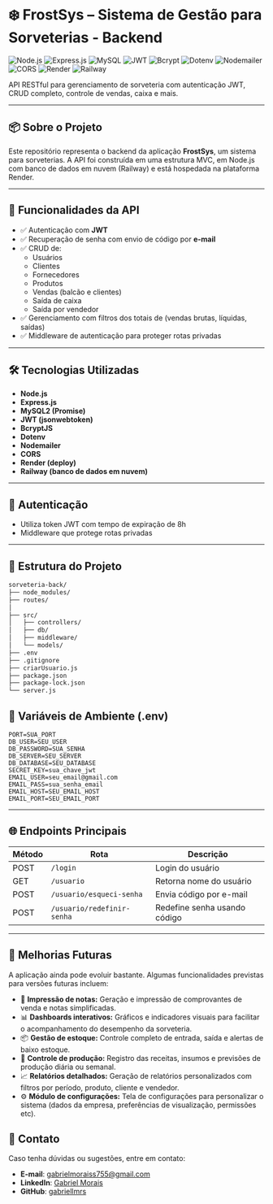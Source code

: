 # ❄️ FrostSys – Sistema de Gestão para Sorveterias - Backend
![Node.js](https://img.shields.io/badge/node.js-339933?style=for-the-badge&logo=nodedotjs&logoColor=white)
![Express.js](https://img.shields.io/badge/express.js-000000?style=for-the-badge&logo=express&logoColor=white)
![MySQL](https://img.shields.io/badge/mysql2-4479A1?style=for-the-badge&logo=mysql&logoColor=white)
![JWT](https://img.shields.io/badge/jwt-000000?style=for-the-badge&logo=jsonwebtokens&logoColor=white)
![Bcrypt](https://img.shields.io/badge/bcryptjs-E2B714?style=for-the-badge&logo=veracrypt&logoColor=black)
![Dotenv](https://img.shields.io/badge/dotenv-8DD6F9?style=for-the-badge&logo=dotenv&logoColor=black)
![Nodemailer](https://img.shields.io/badge/nodemailer-EA4335?style=for-the-badge&logo=gmail&logoColor=white)
![CORS](https://img.shields.io/badge/cors-4B8BBE?style=for-the-badge&logo=fastapi&logoColor=white)
![Render](https://img.shields.io/badge/render-000000?style=for-the-badge&logo=render&logoColor=white)
![Railway](https://img.shields.io/badge/railway-0B0D0E?style=for-the-badge&logo=railway&logoColor=white)

<p >
  API RESTful para gerenciamento de sorveteria com autenticação JWT, CRUD completo, controle de vendas, caixa e mais.
</p>

---

## 📦 Sobre o Projeto

Este repositório representa o backend da aplicação **FrostSys**, um sistema para sorveterias. A API foi construída em uma estrutura MVC, em Node.js com banco de dados em nuvem (Railway) e está hospedada na plataforma Render.

---

## 🚀 Funcionalidades da API

- ✅ Autenticação com **JWT**
- ✅ Recuperação de senha com envio de código por **e-mail**
- ✅ CRUD de:
  - Usuários
  - Clientes
  - Fornecedores
  - Produtos
  - Vendas (balcão e clientes)
  - Saída de caixa
  - Saída por vendedor
- ✅ Gerenciamento com filtros dos totais de (vendas brutas, líquidas, saídas)
- ✅ Middleware de autenticação para proteger rotas privadas

---

## 🛠️ Tecnologias Utilizadas

- **Node.js**
- **Express.js**
- **MySQL2 (Promise)**
- **JWT (jsonwebtoken)**
- **BcryptJS**
- **Dotenv**
- **Nodemailer**
- **CORS**
- **Render (deploy)**
- **Railway (banco de dados em nuvem)**

---

## 🔐 Autenticação

- Utiliza token JWT com tempo de expiração de 8h
- Middleware que protege rotas privadas

---

## 📁 Estrutura do Projeto
```bash
sorveteria-back/
├── node_modules/
├── routes/
│
├── src/
│   ├── controllers/
│   ├── db/
│   ├── middleware/
│   └── models/
├── .env
├── .gitignore
├── criarUsuario.js
├── package.json
├── package-lock.json
└── server.js


```
## 🔧 Variáveis de Ambiente (.env)

```env
PORT=SUA_PORT
DB_USER=SEU_USER
DB_PASSWORD=SUA_SENHA
DB_SERVER=SEU_SERVER
DB_DATABASE=SEU_DATABASE
SECRET_KEY=sua_chave_jwt
EMAIL_USER=seu_email@gmail.com
EMAIL_PASS=sua_senha_email
EMAIL_HOST=SEU_EMAIL_HOST
EMAIL_PORT=SEU_EMAIL_PORT
```
---

## 🌐 Endpoints Principais
| Método | Rota                       | Descrição                    |
| ------ | -------------------------- | ---------------------------- |
| POST   | `/login`                   | Login do usuário             |
| GET    | `/usuario`                 | Retorna nome do usuário      |
| POST   | `/usuario/esqueci-senha`   | Envia código por e-mail      |
| POST   | `/usuario/redefinir-senha` | Redefine senha usando código |

---

## 🔧 Melhorias Futuras
A aplicação ainda pode evoluir bastante. Algumas funcionalidades previstas para versões futuras incluem:
- 🧾 **Impressão de notas:** Geração e impressão de comprovantes de venda e notas simplificadas.
- 📊 **Dashboards interativos:** Gráficos e indicadores visuais para facilitar o acompanhamento do desempenho da sorveteria.
- 📦 **Gestão de estoque:** Controle completo de entrada, saída e alertas de baixo estoque.
- 🍦 **Controle de produção:** Registro das receitas, insumos e previsões de produção diária ou semanal.
- 📈 **Relatórios detalhados:** Geração de relatórios personalizados com filtros por período, produto, cliente e vendedor.
- ⚙️ **Módulo de configurações:** Tela de configurações para personalizar o sistema (dados da empresa, preferências de visualização, permissões etc).

## 📩 Contato

Caso tenha dúvidas ou sugestões, entre em contato:

- **E-mail**: [gabrielmoraiss755@gmail.com](mailto:gabrielmoraiss755@gmail.com)
- **LinkedIn**: [Gabriel Morais](https://www.linkedin.com/in/gabriel-morais-649016295/)
- **GitHub**: [gabriellmrs](https://github.com/gabriellmrs)


